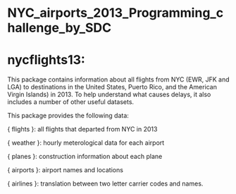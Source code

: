 # NYC_airports_2013_Programming_challenge_by_SDC


# nycflights13:
This package contains information about all flights from NYC (EWR, JFK and LGA) to destinations in the United States, Puerto Rico, and the American Virgin Islands) in 2013. 
To help understand what causes delays, it also includes a number of other useful datasets.

This package provides the following data:

{ flights }: all flights that departed from NYC in 2013

{ weather }: hourly meterological data for each airport

{ planes }: construction information about each plane

{ airports }: airport names and locations

{ airlines }: translation between two letter carrier codes and names.

# 
